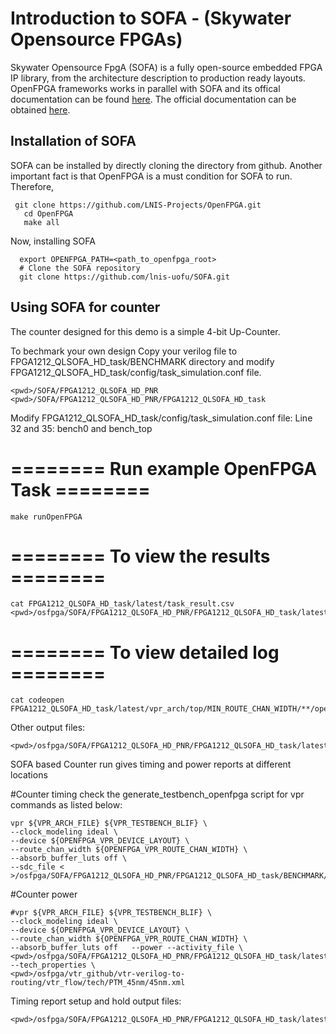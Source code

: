 # Introduction to SOFA - (Skywater Opensource FPGAs) 
Skywater Opensource FpgA (SOFA) is a fully open-source embedded FPGA IP library, from the architecture description to production ready layouts.
OpenFPGA frameworks works in parallel with SOFA and its offical documentation can be found [here](https://github.com/lnis-uofu/OpenFPGA). The official documentation can be obtained [here](https://skywater-openfpga.readthedocs.io/en/latest/).

## Installation of SOFA
SOFA can be installed by directly cloning the directory from github. Another important fact is that OpenFPGA is a must condition for SOFA to run. 
Therefore,

     git clone https://github.com/LNIS-Projects/OpenFPGA.git
	   cd OpenFPGA
	   make all

Now, installing SOFA

      export OPENFPGA_PATH=<path_to_openfpga_root>
      # Clone the SOFA repository
      git clone https://github.com/lnis-uofu/SOFA.git



## Using SOFA for counter 
The counter designed for this demo is a simple 4-bit Up-Counter.

To bechmark your own design
Copy your verilog file to FPGA1212_QLSOFA_HD_task/BENCHMARK directory and modify FPGA1212_QLSOFA_HD_task/config/task_simulation.conf file.

	<pwd>/SOFA/FPGA1212_QLSOFA_HD_PNR
	<pwd>/SOFA/FPGA1212_QLSOFA_HD_PNR/FPGA1212_QLSOFA_HD_task


Modify FPGA1212_QLSOFA_HD_task/config/task_simulation.conf file: Line 32 and 35: bench0 and bench_top


# ======== Run example OpenFPGA Task ========
	make runOpenFPGA

# ======== To view the results ========
	
	cat FPGA1212_QLSOFA_HD_task/latest/task_result.csv
	<pwd>/osfpga/SOFA/FPGA1212_QLSOFA_HD_PNR/FPGA1212_QLSOFA_HD_task/latest/vpr_arch/up_counter/MIN_ROUTE_CHAN_WIDTH


# ======== To view detailed log ========
	cat codeopen FPGA1212_QLSOFA_HD_task/latest/vpr_arch/top/MIN_ROUTE_CHAN_WIDTH/**/openfpgashell.log


Other output files:
	
	<pwd>/osfpga/SOFA/FPGA1212_QLSOFA_HD_PNR/FPGA1212_QLSOFA_HD_task/latest/vpr_arch/up_counter/MIN_ROUTE_CHAN_WIDTH

SOFA based Counter run gives timing and power reports at different locations


#Counter timing
check the generate_testbench_openfpga script for vpr commands as listed below:

	vpr ${VPR_ARCH_FILE} ${VPR_TESTBENCH_BLIF} \
	--clock_modeling ideal \ 
	--device ${OPENFPGA_VPR_DEVICE_LAYOUT} \
	--route_chan_width ${OPENFPGA_VPR_ROUTE_CHAN_WIDTH} \
	--absorb_buffer_luts off \
	--sdc_file < >/osfpga/SOFA/FPGA1212_QLSOFA_HD_PNR/FPGA1212_QLSOFA_HD_task/BENCHMARK/counter_new.sdc 

#Counter power

	#vpr ${VPR_ARCH_FILE} ${VPR_TESTBENCH_BLIF} \
	--clock_modeling ideal \
	--device ${OPENFPGA_VPR_DEVICE_LAYOUT} \
	--route_chan_width ${OPENFPGA_VPR_ROUTE_CHAN_WIDTH} \
	--absorb_buffer_luts off   --power --activity_file \
	<pwd>/osfpga/SOFA/FPGA1212_QLSOFA_HD_PNR/FPGA1212_QLSOFA_HD_task/latest/vpr_arch/up_counter/MIN_ROUTE_CHAN_WIDTH/up_counter_ace_out.act   --tech_properties \
	<pwd>/osfpga/vtr_github/vtr-verilog-to-routing/vtr_flow/tech/PTM_45nm/45nm.xml

Timing report setup and hold output files:

	<pwd>/osfpga/SOFA/FPGA1212_QLSOFA_HD_PNR/FPGA1212_QLSOFA_HD_task/latest/vpr_arch/up_counter/MIN_ROUTE_CHAN_WIDTH

